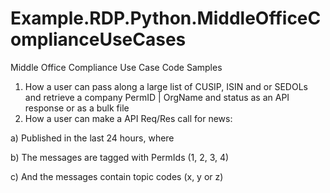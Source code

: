 # Example.RDP.Python.MiddleOfficeComplianceUseCases

Middle Office Compliance Use Case Code Samples

1.	How a user can pass along a large list of CUSIP, ISIN and or SEDOLs and retrieve a company PermID | OrgName and status as an API response or as a bulk file
2.	How a user can make a API Req/Res call for news:

a)  Published in the last 24 hours, where  

b)  The messages are tagged with PermIds (1, 2, 3, 4)

c)  And the messages contain topic codes (x, y or z) 
